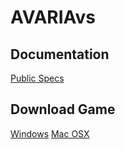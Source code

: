 # AVARIAvs

## Documentation

[Public Specs](https://docs.google.com/spreadsheets/d/1yFra5f8A54g_8NFJrj_l5muMESH_78FmuFFdfK599PE/edit#gid=1309625508)

## Download Game

[Windows](https://www.dropbox.com/s/yw2x0wjnxdxbvxj/AVARIAvs-beta-1-1-win.zip?dl=0)
[Mac OSX](https://www.dropbox.com/s/ipgc5nwjj0epivh/AVARIAvs-beta1-1-mac.zip?dl=0)
